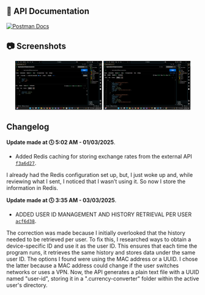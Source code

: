 ## 📄 API Documentation

[![Postman Docs](https://img.shields.io/badge/View%20in-Postman-orange?logo=postman)](https://documenter.getpostman.com/view/42731567/2sAYdhLApK)

## 📷 Screenshots

<p align="center">
  <img src="https://github.com/Byr4x/Girasol_TechnicalTest/blob/master/docs/images/POST.png" width="45%">
  <img src="https://github.com/Byr4x/Girasol_TechnicalTest/blob/master/docs/images/GET.png" width="45%">
</p>


## Changelog  

**Update made at 🕔 5:02 AM - 01/03/2025**.
 - Added Redis caching for storing exchange rates from the external API [`f3a6d27`](https://github.com/Byr4x/Girasol_TechnicalTest/commit/f3a6d27).

I already had the Redis configuration set up, but, I just woke up and, while reviewing what I sent, I noticed that I wasn’t using it. So now I store the information in Redis.


**Update made at 🕔 3:35 AM - 03/03/2025**.
- ADDED USER ID MANAGEMENT AND HISTORY RETRIEVAL PER USER [`acf6d38`](https://github.com/Byr4x/Girasol_TechnicalTest/commit/acf6d38).

The correction was made because I initially overlooked that the history needed to be retrieved per user. To fix this, I researched ways to obtain a device-specific ID and use it as the user ID. This ensures that each time the program runs, it retrieves the same history and stores data under the same user ID. The options I found were using the MAC address or a UUID. I chose the latter because a MAC address could change if the user switches networks or uses a VPN. Now, the API generates a plain text file with a UUID named "user-id", storing it in a ".currency-converter" folder within the active user's directory.
